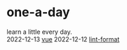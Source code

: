 # one-a-day
learn a little every day.  
2022-12-13 [vue](https://github.com/sevenjian/one-a-day/tree/main/vue)
2022-12-12 [lint-format](https://github.com/sevenjian/one-a-day/tree/main/lint-format)